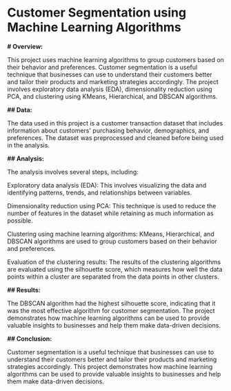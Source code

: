 # Customer Segmentation using Machine Learning Algorithms

**# Overview:**

This project uses machine learning algorithms to group customers based on their behavior and preferences. Customer segmentation is a useful technique that businesses can use to understand their customers better and tailor their products and marketing strategies accordingly. The project involves exploratory data analysis (EDA), dimensionality reduction using PCA, and clustering using KMeans, Hierarchical, and DBSCAN algorithms.

**## Data:**

The data used in this project is a customer transaction dataset that includes information about customers' purchasing behavior, demographics, and preferences. The dataset was preprocessed and cleaned before being used in the analysis.

**## Analysis:**

The analysis involves several steps, including:

Exploratory data analysis (EDA): This involves visualizing the data and identifying patterns, trends, and relationships between variables.

Dimensionality reduction using PCA: This technique is used to reduce the number of features in the dataset while retaining as much information as possible.

Clustering using machine learning algorithms: KMeans, Hierarchical, and DBSCAN algorithms are used to group customers based on their behavior and preferences.

Evaluation of the clustering results: The results of the clustering algorithms are evaluated using the silhouette score, which measures how well the data points within a cluster are separated from the data points in other clusters.

**## Results:**

The DBSCAN algorithm had the highest silhouette score, indicating that it was the most effective algorithm for customer segmentation. The project demonstrates how machine learning algorithms can be used to provide valuable insights to businesses and help them make data-driven decisions.

**## Conclusion:**

Customer segmentation is a useful technique that businesses can use to understand their customers better and tailor their products and marketing strategies accordingly. This project demonstrates how machine learning algorithms can be used to provide valuable insights to businesses and help them make data-driven decisions.
